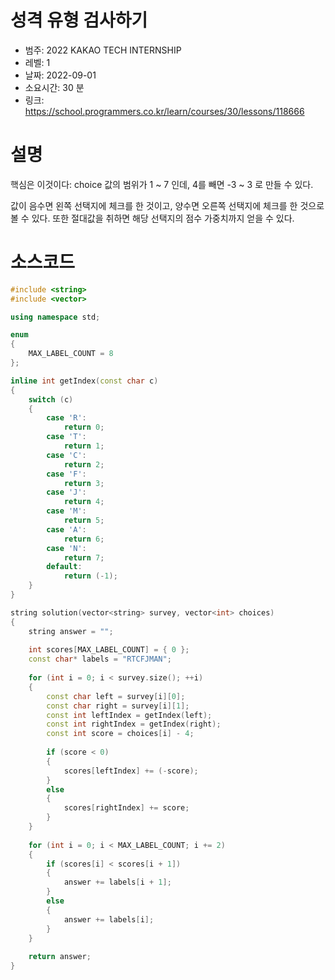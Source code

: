 
# 성격 유형 검사하기
* 범주: 2022 KAKAO TECH INTERNSHIP
* 레벨: 1
* 날짜: 2022-09-01
* 소요시간: 30 분
* 링크: https://school.programmers.co.kr/learn/courses/30/lessons/118666

# 설명
핵심은 이것이다: choice 값의 범위가 1 ~ 7 인데, 4를 빼면 -3 ~ 3 로 만들 수 있다.

값이 음수면 왼쪽 선택지에 체크를 한 것이고, 양수면 오른쪽 선택지에 체크를 한 것으로 볼 수 있다. 또한 절대값을 취하면 해당 선택지의 점수 가중치까지 얻을 수 있다.

# 소스코드
```cpp
#include <string>
#include <vector>

using namespace std;

enum
{
    MAX_LABEL_COUNT = 8
};

inline int getIndex(const char c)
{
    switch (c)
    {
        case 'R':
            return 0;
        case 'T':
            return 1;
        case 'C':
            return 2;
        case 'F':
            return 3;
        case 'J':
            return 4;
        case 'M':
            return 5;
        case 'A':
            return 6;
        case 'N':
            return 7;
        default:
            return (-1);
    }
}

string solution(vector<string> survey, vector<int> choices)
{
    string answer = "";
    
    int scores[MAX_LABEL_COUNT] = { 0 };
    const char* labels = "RTCFJMAN";
    
    for (int i = 0; i < survey.size(); ++i)
    {
        const char left = survey[i][0];
        const char right = survey[i][1];
        const int leftIndex = getIndex(left);
        const int rightIndex = getIndex(right);
        const int score = choices[i] - 4;
        
        if (score < 0)
        {
            scores[leftIndex] += (-score);
        }
        else
        {
            scores[rightIndex] += score;
        }
    }
    
    for (int i = 0; i < MAX_LABEL_COUNT; i += 2)
    {
        if (scores[i] < scores[i + 1])
        {
            answer += labels[i + 1];
        }
        else
        {
            answer += labels[i];
        }
    }
    
    return answer;
}
```